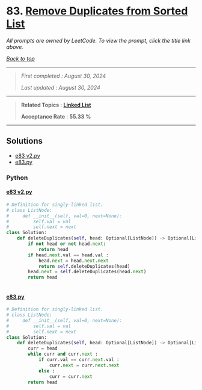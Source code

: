 # 83. [Remove Duplicates from Sorted List](<https://leetcode.com/problems/remove-duplicates-from-sorted-list>)

*All prompts are owned by LeetCode. To view the prompt, click the title link above.*

*[Back to top](<../README.md>)*

------

> *First completed : August 30, 2024*
>
> *Last updated : August 30, 2024*

------

> **Related Topics** : **[Linked List](<by_topic/Linked List.md>)**
>
> **Acceptance Rate** : **55.33 %**

------

## Solutions

- [e83 v2.py](<../my-submissions/e83 v2.py>)
- [e83.py](<../my-submissions/e83.py>)
### Python
#### [e83 v2.py](<../my-submissions/e83 v2.py>)
```Python
# Definition for singly-linked list.
# class ListNode:
#     def __init__(self, val=0, next=None):
#         self.val = val
#         self.next = next
class Solution:
    def deleteDuplicates(self, head: Optional[ListNode]) -> Optional[ListNode]:
        if not head or not head.next:
            return head
        if head.next.val == head.val :
            head.next = head.next.next
            return self.deleteDuplicates(head)
        head.next = self.deleteDuplicates(head.next)
        return head
        

```

#### [e83.py](<../my-submissions/e83.py>)
```Python
# Definition for singly-linked list.
# class ListNode:
#     def __init__(self, val=0, next=None):
#         self.val = val
#         self.next = next
class Solution:
    def deleteDuplicates(self, head: Optional[ListNode]) -> Optional[ListNode]:
        curr = head
        while curr and curr.next :
            if curr.val == curr.next.val :
                curr.next = curr.next.next
            else :
                curr = curr.next
        return head

```

